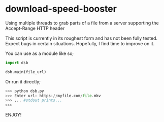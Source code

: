 # download-speed-booster
Using multiple threads to grab parts of a file from a server supporting the Accept-Range HTTP header

This script is currently in its roughest form and has not been fully tested. Expect bugs in certain situations. Hopefully, I find time to improve on it.

You can use as a module like so;

```python
import dsb

dsb.main(file_url)
```

Or run it directly;

```python
>>> python dsb.py
>>> Enter url: https://myfile.com/file.mkv
>>> ... #stdout prints...
>>>
```

ENJOY!
